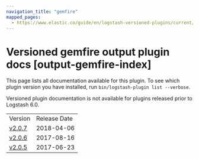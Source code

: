 ```yaml
---
navigation_title: "gemfire"
mapped_pages:
  - https://www.elastic.co/guide/en/logstash-versioned-plugins/current/output-gemfire-index.html
---
```


# Versioned gemfire output plugin docs [output-gemfire-index]

This page lists all documentation available for this plugin. To see which plugin version you have installed, run `bin/logstash-plugin list --verbose`.

Versioned plugin documentation is not available for plugins released prior to Logstash 6.0.

| | |
| :- | :- |
| Version | Release Date |
| [v2.0.7](v2-0-7-plugins-outputs-gemfire.md) | 2018-04-06 |
| [v2.0.6](v2-0-6-plugins-outputs-gemfire.md) | 2017-08-16 |
| [v2.0.5](v2-0-5-plugins-outputs-gemfire.md) | 2017-06-23 |
